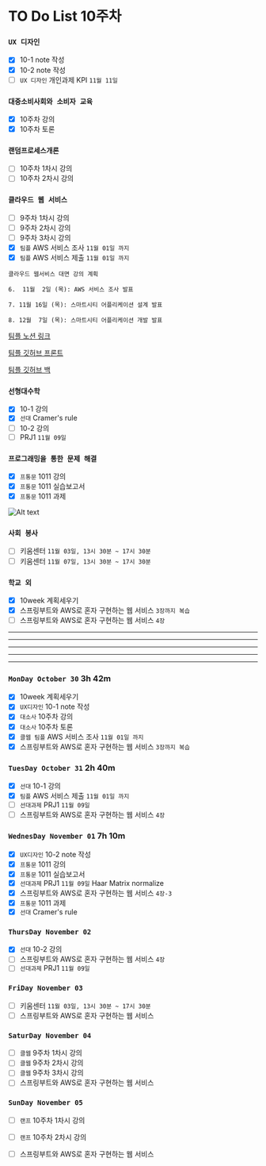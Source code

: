 # TO Do List 10주차

### `UX 디자인` 
- [x] 10-1 note 작성
- [x] 10-2 note 작성
- [ ] `UX 디자인` 개인과제 KPI `11월 11일`

### `대중소비사회와 소비자 교육`
- [x] 10주차 강의
- [x] 10주차 토론

### `랜덤프로세스개론`
- [ ] 10주차 1차시 강의
- [ ] 10주차 2차시 강의

### `클라우드 웹 서비스`
- [ ] 9주차 1차시 강의
- [ ] 9주차 2차시 강의
- [ ] 9주차 3차시 강의
- [x] `팀플` AWS 서비스 조사 `11월 01일 까지`
- [x] `팀플` AWS 서비스 제출 `11월 01일 까지`

```
클라우드 웹서비스 대면 강의 계획

6.  11월  2일 (목): AWS 서비스 조사 발표

7. 11월 16일 (목): 스마트시티 어플리케이션 설계 발표

8. 12월  7일 (목): 스마트시티 어플리케이션 개발 발표
```

[팀플 노션 링크](https://www.notion.so/Cloud-Web-Service-Team-Project-cb7f98e2e37c43fd98b7937e0d5018c5)

[팀플 깃허브 프론트](https://github.com/woo4826/Cloud-Web-Service-SNS-web)

[팀플 깃허브 백](https://github.com/woo4826/Cloud-Web-Service-SNS-server)

### `선형대수학`
- [x] 10-1 강의
- [x] `선대` Cramer's rule
- [ ] 10-2 강의
- [ ] PRJ1 `11월 09일`

### `프로그래밍을 통한 문제 해결`
- [x] `프통문` 1011 강의
- [x] `프통문` 1011 실습보고서
- [x] `프통문` 1011 과제

![Alt text](%E1%84%91%E1%85%B3%E1%84%90%E1%85%A9%E1%86%BC%E1%84%86%E1%85%AE%E1%86%AB%E1%84%80%E1%85%A1%E1%86%BC%E1%84%8B%E1%85%B4%E1%84%80%E1%85%A8%E1%84%92%E1%85%AC%E1%86%A8%E1%84%89%E1%85%A5.png)

### `사회 봉사`
- [ ] 키움센터 `11월 03일, 13시 30분 ~ 17시 30분`
- [ ] 키움센터 `11월 07일, 13시 30분 ~ 17시 30분`

### `학교 외`
- [x] 10week 계획세우기
- [x] 스프링부트와 AWS로 혼자 구현하는 웹 서비스 `3장까지 복습`
- [ ] 스프링부트와 AWS로 혼자 구현하는 웹 서비스 `4장`

---
---
---
---
---

### `MonDay October 30` 3h 42m
- [x] 10week 계획세우기
- [x] `UX디자인` 10-1 note 작성
- [x] `대소사` 10주차 강의
- [x] `대소사` 10주차 토론
- [x] `클웹 팀플` AWS 서비스 조사 `11월 01일 까지`
- [x] 스프링부트와 AWS로 혼자 구현하는 웹 서비스 `3장까지 복습`

### `TuesDay October 31` 2h 40m
- [x] `선대` 10-1 강의
- [x] `팀플` AWS 서비스 제출 `11월 01일 까지`
- [ ] `선대과제` PRJ1 `11월 09일`
- [ ] 스프링부트와 AWS로 혼자 구현하는 웹 서비스 `4장`

### `WednesDay November 01` 7h 10m
- [x] `UX디자인` 10-2 note 작성
- [x] `프통문` 1011 강의
- [x] `프통문` 1011 실습보고서
- [x] `선대과제` PRJ1 `11월 09일` Haar Matrix normalize
- [x] 스프링부트와 AWS로 혼자 구현하는 웹 서비스 `4장-3`
- [x] `프통문` 1011 과제 
- [x] `선대` Cramer's rule

### `ThursDay November 02` 
- [x] `선대` 10-2 강의
- [ ] 스프링부트와 AWS로 혼자 구현하는 웹 서비스 `4장`
- [ ] `선대과제` PRJ1 `11월 09일`

### `FriDay November 03` 
- [ ] 키움센터 `11월 03일, 13시 30분 ~ 17시 30분`
- [ ] 스프링부트와 AWS로 혼자 구현하는 웹 서비스

### `SaturDay November 04` 
- [ ] `클웹` 9주차 1차시 강의
- [ ] `클웹` 9주차 2차시 강의
- [ ] `클웹` 9주차 3차시 강의
- [ ] 스프링부트와 AWS로 혼자 구현하는 웹 서비스

### `SunDay November 05` 
- [ ] `랜프` 10주차 1차시 강의
- [ ] `랜프` 10주차 2차시 강의
- [ ] 스프링부트와 AWS로 혼자 구현하는 웹 서비스


